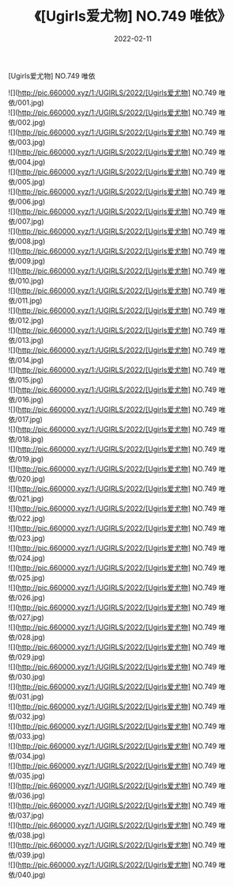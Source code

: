 ﻿---
layout: post
title:  《[Ugirls爱尤物] NO.749 唯依》
date:   2022-02-11
img: http://pic.660000.xyz/1:/UGIRLS/2022/[Ugirls爱尤物] NO.749 唯依/000.jpg
categories: [美女, 清纯, 唯美]
---

[Ugirls爱尤物] NO.749 唯依

 ![](http://pic.660000.xyz/1:/UGIRLS/2022/[Ugirls爱尤物] NO.749 唯依/001.jpg) <br>![](http://pic.660000.xyz/1:/UGIRLS/2022/[Ugirls爱尤物] NO.749 唯依/002.jpg) <br>![](http://pic.660000.xyz/1:/UGIRLS/2022/[Ugirls爱尤物] NO.749 唯依/003.jpg) <br>![](http://pic.660000.xyz/1:/UGIRLS/2022/[Ugirls爱尤物] NO.749 唯依/004.jpg) <br>![](http://pic.660000.xyz/1:/UGIRLS/2022/[Ugirls爱尤物] NO.749 唯依/005.jpg) <br>![](http://pic.660000.xyz/1:/UGIRLS/2022/[Ugirls爱尤物] NO.749 唯依/006.jpg) <br>![](http://pic.660000.xyz/1:/UGIRLS/2022/[Ugirls爱尤物] NO.749 唯依/007.jpg) <br>![](http://pic.660000.xyz/1:/UGIRLS/2022/[Ugirls爱尤物] NO.749 唯依/008.jpg) <br>![](http://pic.660000.xyz/1:/UGIRLS/2022/[Ugirls爱尤物] NO.749 唯依/009.jpg) <br>![](http://pic.660000.xyz/1:/UGIRLS/2022/[Ugirls爱尤物] NO.749 唯依/010.jpg) <br>![](http://pic.660000.xyz/1:/UGIRLS/2022/[Ugirls爱尤物] NO.749 唯依/011.jpg) <br>![](http://pic.660000.xyz/1:/UGIRLS/2022/[Ugirls爱尤物] NO.749 唯依/012.jpg) <br>![](http://pic.660000.xyz/1:/UGIRLS/2022/[Ugirls爱尤物] NO.749 唯依/013.jpg) <br>![](http://pic.660000.xyz/1:/UGIRLS/2022/[Ugirls爱尤物] NO.749 唯依/014.jpg) <br>![](http://pic.660000.xyz/1:/UGIRLS/2022/[Ugirls爱尤物] NO.749 唯依/015.jpg) <br>![](http://pic.660000.xyz/1:/UGIRLS/2022/[Ugirls爱尤物] NO.749 唯依/016.jpg) <br>![](http://pic.660000.xyz/1:/UGIRLS/2022/[Ugirls爱尤物] NO.749 唯依/017.jpg) <br>![](http://pic.660000.xyz/1:/UGIRLS/2022/[Ugirls爱尤物] NO.749 唯依/018.jpg) <br>![](http://pic.660000.xyz/1:/UGIRLS/2022/[Ugirls爱尤物] NO.749 唯依/019.jpg) <br>![](http://pic.660000.xyz/1:/UGIRLS/2022/[Ugirls爱尤物] NO.749 唯依/020.jpg) <br>![](http://pic.660000.xyz/1:/UGIRLS/2022/[Ugirls爱尤物] NO.749 唯依/021.jpg) <br>![](http://pic.660000.xyz/1:/UGIRLS/2022/[Ugirls爱尤物] NO.749 唯依/022.jpg) <br>![](http://pic.660000.xyz/1:/UGIRLS/2022/[Ugirls爱尤物] NO.749 唯依/023.jpg) <br>![](http://pic.660000.xyz/1:/UGIRLS/2022/[Ugirls爱尤物] NO.749 唯依/024.jpg) <br>![](http://pic.660000.xyz/1:/UGIRLS/2022/[Ugirls爱尤物] NO.749 唯依/025.jpg) <br>![](http://pic.660000.xyz/1:/UGIRLS/2022/[Ugirls爱尤物] NO.749 唯依/026.jpg) <br>![](http://pic.660000.xyz/1:/UGIRLS/2022/[Ugirls爱尤物] NO.749 唯依/027.jpg) <br>![](http://pic.660000.xyz/1:/UGIRLS/2022/[Ugirls爱尤物] NO.749 唯依/028.jpg) <br>![](http://pic.660000.xyz/1:/UGIRLS/2022/[Ugirls爱尤物] NO.749 唯依/029.jpg) <br>![](http://pic.660000.xyz/1:/UGIRLS/2022/[Ugirls爱尤物] NO.749 唯依/030.jpg) <br>![](http://pic.660000.xyz/1:/UGIRLS/2022/[Ugirls爱尤物] NO.749 唯依/031.jpg) <br>![](http://pic.660000.xyz/1:/UGIRLS/2022/[Ugirls爱尤物] NO.749 唯依/032.jpg) <br>![](http://pic.660000.xyz/1:/UGIRLS/2022/[Ugirls爱尤物] NO.749 唯依/033.jpg) <br>![](http://pic.660000.xyz/1:/UGIRLS/2022/[Ugirls爱尤物] NO.749 唯依/034.jpg) <br>![](http://pic.660000.xyz/1:/UGIRLS/2022/[Ugirls爱尤物] NO.749 唯依/035.jpg) <br>![](http://pic.660000.xyz/1:/UGIRLS/2022/[Ugirls爱尤物] NO.749 唯依/036.jpg) <br>![](http://pic.660000.xyz/1:/UGIRLS/2022/[Ugirls爱尤物] NO.749 唯依/037.jpg) <br>![](http://pic.660000.xyz/1:/UGIRLS/2022/[Ugirls爱尤物] NO.749 唯依/038.jpg) <br>![](http://pic.660000.xyz/1:/UGIRLS/2022/[Ugirls爱尤物] NO.749 唯依/039.jpg) <br>![](http://pic.660000.xyz/1:/UGIRLS/2022/[Ugirls爱尤物] NO.749 唯依/040.jpg) <br>